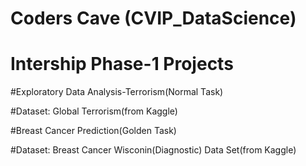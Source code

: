 # Coders Cave  (CVIP_DataScience)
# Intership Phase-1 Projects

#Exploratory Data Analysis-Terrorism(Normal Task)

#Dataset: Global Terrorism(from Kaggle)

#Breast Cancer Prediction(Golden Task)

#Dataset: Breast Cancer Wisconin(Diagnostic) Data Set(from Kaggle)
